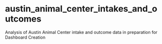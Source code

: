 # austin_animal_center_intakes_and_outcomes
Analysis of Austin Animal Center intake and outcome data in preparation for Dashboard Creation
